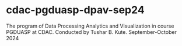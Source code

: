 # cdac-pgduasp-dpav-sep24
The program of Data Processing Analytics and Visualization in course PGDUASP at CDAC. Conducted by Tushar B. Kute. September-October 2024
